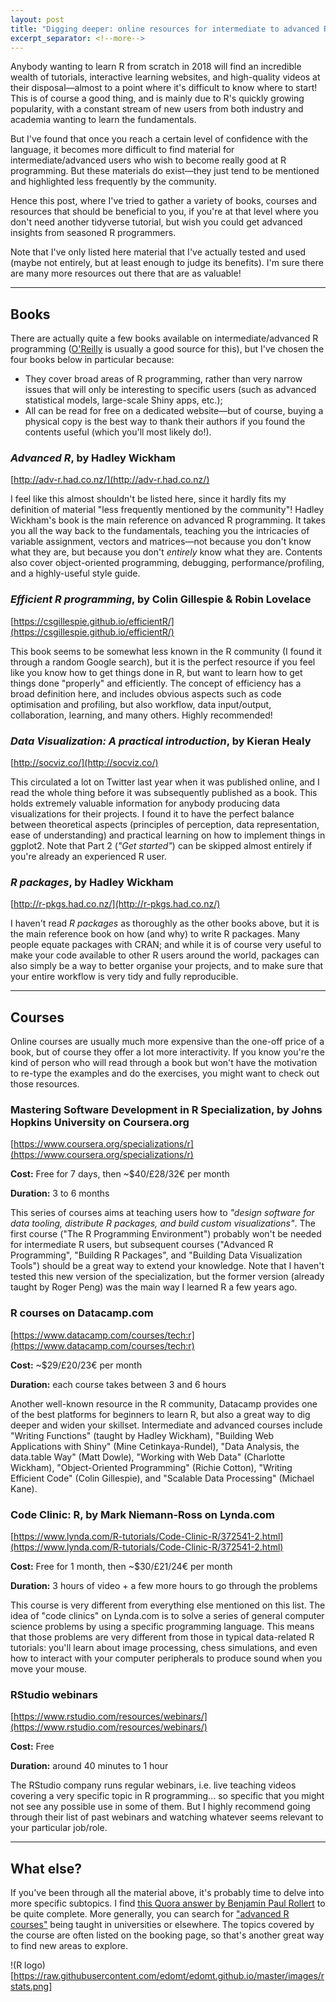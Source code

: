 ```yaml
---
layout: post
title: "Digging deeper: online resources for intermediate to advanced R users"
excerpt_separator: <!--more-->
---
```


Anybody wanting to learn R from scratch in 2018 will find an incredible wealth of tutorials, interactive learning websites, and high-quality videos at their disposal—almost to a point where it's difficult to know where to start! This is of course a good thing, and is mainly due to R's quickly growing popularity, with a constant stream of new users from both industry and academia wanting to learn the fundamentals.

But I've found that once you reach a certain level of confidence with the language, it becomes more difficult to find material for intermediate/advanced users who wish to become really good at R programming. But these materials do exist—they just tend to be mentioned and highlighted less frequently by the community.

Hence this post, where I've tried to gather a variety of books, courses and resources that should be beneficial to you, if you're at that level where you don't need another tidyverse tutorial, but wish you could get advanced insights from seasoned R programmers. 

<!--more-->

Note that I've only listed here material that I've actually tested and used (maybe not entirely, but at least enough to judge its benefits). I'm sure there are many more resources out there that are as valuable!

---

## Books

There are actually quite a few books available on intermediate/advanced R programming ([O'Reilly](https://ssearch.oreilly.com/?i=1;q=R;q1=Books;x1=t1&act=fc_contenttype_Books) is usually a good source for this), but I've chosen the four books below in particular because:

* They cover broad areas of R programming, rather than very narrow issues that will only be interesting to specific users (such as advanced statistical models, large-scale Shiny apps, etc.);
* All can be read for free on a dedicated website—but of course, buying a physical copy is the best way to thank their authors if you found the contents useful (which you'll most likely do!).

### _Advanced R_, by Hadley Wickham

[http://adv-r.had.co.nz/](http://adv-r.had.co.nz/)

I feel like this almost shouldn't be listed here, since it hardly fits my definition of material "less frequently mentioned by the community"! Hadley Wickham's book is the main reference on advanced R programming. It takes you all the way back to the fundamentals, teaching you the intricacies of variable assignment, vectors and matrices—not because you don't know what they are, but because you don't _entirely_ know what they are. Contents also cover object-oriented programming, debugging, performance/profiling, and a highly-useful style guide.

### _Efficient R programming_, by Colin Gillespie & Robin Lovelace

[https://csgillespie.github.io/efficientR/](https://csgillespie.github.io/efficientR/)

This book seems to be somewhat less known in the R community (I found it through a random Google search), but it is the perfect resource if you feel like you know how to get things done in R, but want to learn how to get things done "properly" and efficiently. The concept of efficiency has a broad definition here, and includes obvious aspects such as code optimisation and profiling, but also workflow, data input/output, collaboration, learning, and many others. Highly recommended!

### _Data Visualization: A practical introduction_, by Kieran Healy

[http://socviz.co/](http://socviz.co/)

This circulated a lot on Twitter last year when it was published online, and I read the whole thing before it was subsequently published as a book. This holds extremely valuable information for anybody producing data visualizations for their projects. I found it to have the perfect balance between theoretical aspects (principles of perception, data representation, ease of understanding) and practical learning on how to implement things in ggplot2. Note that Part 2 (_"Get started"_) can be skipped almost entirely if you're already an experienced R user.

### _R packages_, by Hadley Wickham

[http://r-pkgs.had.co.nz/](http://r-pkgs.had.co.nz/)

I haven't read _R packages_ as thoroughly as the other books above, but it is the main reference book on how (and why) to write R packages. Many people equate packages with CRAN; and while it is of course very useful to make your code available to other R users around the world, packages can also simply be a way to better organise your projects, and to make sure that your entire workflow is very tidy and fully reproducible.

---

## Courses

Online courses are usually much more expensive than the one-off price of a book, but of course they offer a lot more interactivity. If you know you're the kind of person who will read through a book but won't have the motivation to re-type the examples and do the exercises, you might want to check out those resources.

### Mastering Software Development in R Specialization, by Johns Hopkins University on Coursera.org

[https://www.coursera.org/specializations/r](https://www.coursera.org/specializations/r)

**Cost:** Free for 7 days, then ~$40/£28/32€ per month

**Duration:** 3 to 6 months

This series of courses aims at teaching users how to _"design software for data tooling, distribute R packages, and build custom visualizations"_. The first course ("The R Programming Environment") probably won't be needed for intermediate R users, but subsequent courses ("Advanced R Programming", "Building R Packages", and "Building Data Visualization Tools") should be a great way to extend your knowledge. Note that I haven't tested this new version of the specialization, but the former version (already taught by Roger Peng) was the main way I learned R a few years ago.

### R courses on Datacamp.com

[https://www.datacamp.com/courses/tech:r](https://www.datacamp.com/courses/tech:r)

**Cost:** ~$29/£20/23€ per month

**Duration:** each course takes between 3 and 6 hours

Another well-known resource in the R community, Datacamp provides one of the best platforms for beginners to learn R, but also a great way to dig deeper and widen your skillset. Intermediate and advanced courses include "Writing Functions" (taught by Hadley Wickham), "Building Web Applications with Shiny" (Mine Cetinkaya-Rundel), "Data Analysis, the data.table Way" (Matt Dowle), "Working with Web Data" (Charlotte Wickham), "Object-Oriented Programming" (Richie Cotton), "Writing Efficient Code" (Colin Gillespie), and "Scalable Data Processing" (Michael Kane).

### Code Clinic: R, by Mark Niemann-Ross on Lynda.com

[https://www.lynda.com/R-tutorials/Code-Clinic-R/372541-2.html](https://www.lynda.com/R-tutorials/Code-Clinic-R/372541-2.html)

**Cost:** Free for 1 month, then ~$30/£21/24€ per month

**Duration:** 3 hours of video + a few more hours to go through the problems

This course is very different from everything else mentioned on this list. The idea of "code clinics" on Lynda.com is to solve a series of general computer science problems by using a specific programming language. This means that those problems are very different from those in typical data-related R tutorials: you'll learn about image processing, chess simulations, and even how to interact with your computer peripherals to produce sound when you move your mouse.

### RStudio webinars

[https://www.rstudio.com/resources/webinars/](https://www.rstudio.com/resources/webinars/)

**Cost:** Free

**Duration:** around 40 minutes to 1 hour

The RStudio company runs regular webinars, i.e. live teaching videos covering a very specific topic in R programming... so specific that you might not see any possible use in some of them. But I highly recommend going through their list of past webinars and watching whatever seems relevant to your particular job/role.

---

## What else?

If you've been through all the material above, it's probably time to delve into more specific subtopics. I find [this Quora answer by Benjamin Paul Rollert](https://www.quora.com/How-do-I-become-an-expert-in-R-if-I%E2%80%99m-an-intermediate-now-Any-good-books-lectures-or-blogs/answer/Benjamin-Paul-Rollert) to be quite complete. More generally, you can search for ["advanced R courses"](https://duckduckgo.com/?q=advanced+r+course&t=ffab&ia=web) being taught in universities or elsewhere. The topics covered by the course are often listed on the booking page, so that's another great way to find new areas to explore.

!(R logo)[https://raw.githubusercontent.com/edomt/edomt.github.io/master/images/rstats.png]
